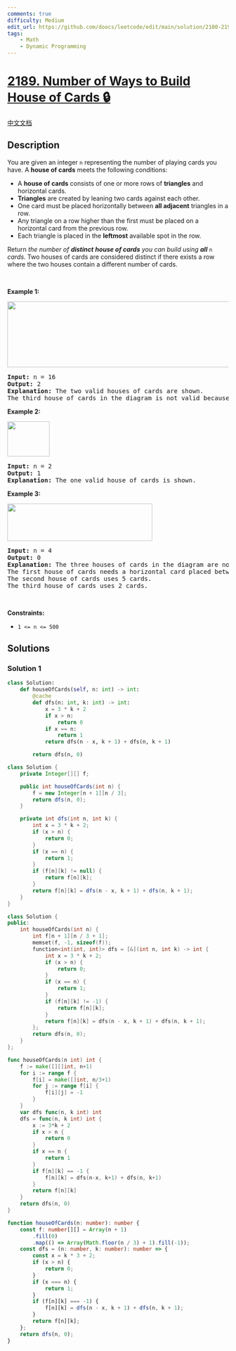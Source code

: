 ```yaml
---
comments: true
difficulty: Medium
edit_url: https://github.com/doocs/leetcode/edit/main/solution/2100-2199/2189.Number%20of%20Ways%20to%20Build%20House%20of%20Cards/README_EN.md
tags:
    - Math
    - Dynamic Programming
---
```


# [2189. Number of Ways to Build House of Cards 🔒](https://leetcode.com/problems/number-of-ways-to-build-house-of-cards)

[中文文档](/solution/2100-2199/2189.Number%20of%20Ways%20to%20Build%20House%20of%20Cards/README.md)

## Description

<p>You are given an integer <code>n</code> representing the number of playing cards you have. A <strong>house of cards</strong> meets the following conditions:</p>

<ul>
	<li>A <strong>house of cards</strong> consists of one or more rows of <strong>triangles</strong> and horizontal cards.</li>
	<li><strong>Triangles</strong> are created by leaning two cards against each other.</li>
	<li>One card must be placed horizontally between <strong>all adjacent</strong> triangles in a row.</li>
	<li>Any triangle on a row higher than the first must be placed on a horizontal card from the previous row.</li>
	<li>Each triangle is placed in the <strong>leftmost</strong> available spot in the row.</li>
</ul>

<p>Return <em>the number of <strong>distinct</strong> <strong>house of cards</strong> you can build using <strong>all</strong></em> <code>n</code><em> cards.</em> Two houses of cards are considered distinct if there exists a row where the two houses contain a different number of cards.</p>

<p>&nbsp;</p>
<p><strong class="example">Example 1:</strong></p>
<img src="https://fastly.jsdelivr.net/gh/doocs/leetcode@main/solution/2100-2199/2189.Number%20of%20Ways%20to%20Build%20House%20of%20Cards/images/image-20220227213243-1.png" style="width: 726px; height: 150px;" />
<pre>
<strong>Input:</strong> n = 16
<strong>Output:</strong> 2
<strong>Explanation:</strong> The two valid houses of cards are shown.
The third house of cards in the diagram is not valid because the rightmost triangle on the top row is not placed on top of a horizontal card.
</pre>

<p><strong class="example">Example 2:</strong></p>
<img src="https://fastly.jsdelivr.net/gh/doocs/leetcode@main/solution/2100-2199/2189.Number%20of%20Ways%20to%20Build%20House%20of%20Cards/images/image-20220227213306-2.png" style="width: 96px; height: 80px;" />
<pre>
<strong>Input:</strong> n = 2
<strong>Output:</strong> 1
<strong>Explanation:</strong> The one valid house of cards is shown.
</pre>

<p><strong class="example">Example 3:</strong></p>
<img src="https://fastly.jsdelivr.net/gh/doocs/leetcode@main/solution/2100-2199/2189.Number%20of%20Ways%20to%20Build%20House%20of%20Cards/images/image-20220227213331-3.png" style="width: 330px; height: 85px;" />
<pre>
<strong>Input:</strong> n = 4
<strong>Output:</strong> 0
<strong>Explanation:</strong> The three houses of cards in the diagram are not valid.
The first house of cards needs a horizontal card placed between the two triangles.
The second house of cards uses 5 cards.
The third house of cards uses 2 cards.
</pre>

<p>&nbsp;</p>
<p><strong>Constraints:</strong></p>

<ul>
	<li><code>1 &lt;= n &lt;= 500</code></li>
</ul>

## Solutions

### Solution 1

<!-- tabs:start -->

```python
class Solution:
    def houseOfCards(self, n: int) -> int:
        @cache
        def dfs(n: int, k: int) -> int:
            x = 3 * k + 2
            if x > n:
                return 0
            if x == n:
                return 1
            return dfs(n - x, k + 1) + dfs(n, k + 1)

        return dfs(n, 0)
```

```java
class Solution {
    private Integer[][] f;

    public int houseOfCards(int n) {
        f = new Integer[n + 1][n / 3];
        return dfs(n, 0);
    }

    private int dfs(int n, int k) {
        int x = 3 * k + 2;
        if (x > n) {
            return 0;
        }
        if (x == n) {
            return 1;
        }
        if (f[n][k] != null) {
            return f[n][k];
        }
        return f[n][k] = dfs(n - x, k + 1) + dfs(n, k + 1);
    }
}
```

```cpp
class Solution {
public:
    int houseOfCards(int n) {
        int f[n + 1][n / 3 + 1];
        memset(f, -1, sizeof(f));
        function<int(int, int)> dfs = [&](int n, int k) -> int {
            int x = 3 * k + 2;
            if (x > n) {
                return 0;
            }
            if (x == n) {
                return 1;
            }
            if (f[n][k] != -1) {
                return f[n][k];
            }
            return f[n][k] = dfs(n - x, k + 1) + dfs(n, k + 1);
        };
        return dfs(n, 0);
    }
};
```

```go
func houseOfCards(n int) int {
	f := make([][]int, n+1)
	for i := range f {
		f[i] = make([]int, n/3+1)
		for j := range f[i] {
			f[i][j] = -1
		}
	}
	var dfs func(n, k int) int
	dfs = func(n, k int) int {
		x := 3*k + 2
		if x > n {
			return 0
		}
		if x == n {
			return 1
		}
		if f[n][k] == -1 {
			f[n][k] = dfs(n-x, k+1) + dfs(n, k+1)
		}
		return f[n][k]
	}
	return dfs(n, 0)
}
```

```ts
function houseOfCards(n: number): number {
    const f: number[][] = Array(n + 1)
        .fill(0)
        .map(() => Array(Math.floor(n / 3) + 1).fill(-1));
    const dfs = (n: number, k: number): number => {
        const x = k * 3 + 2;
        if (x > n) {
            return 0;
        }
        if (x === n) {
            return 1;
        }
        if (f[n][k] === -1) {
            f[n][k] = dfs(n - x, k + 1) + dfs(n, k + 1);
        }
        return f[n][k];
    };
    return dfs(n, 0);
}
```

<!-- tabs:end -->

<!-- end -->
